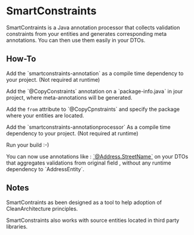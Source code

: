 # SmartConstraints

SmartContraints is a Java annotation 
processor that collects validation 
constraints from your entities and
 generates corresponding meta annotations. 
 You can then use them easily in your DTOs. 

 ## How-To

Add the ˋsmartconstraints-annotation` as 
a compile time dependency to your project.
(Not required at runtime) 

Add the ˋ@CopyConstraints` annotation 
on a ˋpackage-info.javaˋ in jour project, 
where meta-annotations will be generated. 

Add the `from` attribute to ˋ@CopyCpnstraints` 
and specify the package where your entities
are located. 

Add the ˋsmartconstraints-annotationprocessor`
As a compile time dependency to your project. 
(Not required at runtime) 

Run your build :-)

You can now use annotations like :
ˋ@Address.StreetNameˋ on your DTOs that
aggregates validations from original
 field , without any runtime 
dependency to ˋAddressEntity`. 

## Notes

SmartContraints as been designed as a
 tool to help adoption of 
CleanArchitecture principles.  

SmartConstraints also works with source
entities located in third party libraries. 
